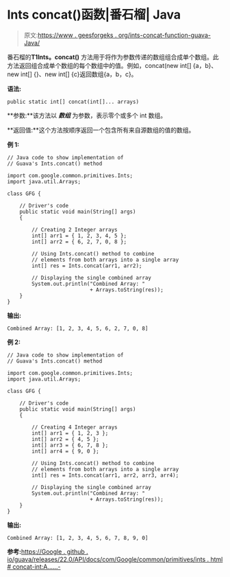# Ints concat()函数|番石榴| Java

> 原文:[https://www . geesforgeks . org/ints-concat-function-guava-Java/](https://www.geeksforgeeks.org/ints-concat-function-guava-java/)

番石榴的**T1Ints。concat()** 方法用于将作为参数传递的数组组合成单个数组。此方法返回组合成单个数组的每个数组中的值。例如，concat(new int[] {a，b}、new int[] {}、new int[] {c}返回数组{a，b，c}。

**语法:**

```
public static int[] concat(int[]... arrays)
```

**参数:**该方法以 ***数组*** 为参数，表示零个或多个 int 数组。

**返回值:**这个方法按顺序返回一个包含所有来自源数组的值的数组。

**例 1:**

```
// Java code to show implementation of
// Guava's Ints.concat() method

import com.google.common.primitives.Ints;
import java.util.Arrays;

class GFG {

    // Driver's code
    public static void main(String[] args)
    {

        // Creating 2 Integer arrays
        int[] arr1 = { 1, 2, 3, 4, 5 };
        int[] arr2 = { 6, 2, 7, 0, 8 };

        // Using Ints.concat() method to combine
        // elements from both arrays into a single array
        int[] res = Ints.concat(arr1, arr2);

        // Displaying the single combined array
        System.out.println("Combined Array: "
                           + Arrays.toString(res));
    }
}
```

**输出:**

```
Combined Array: [1, 2, 3, 4, 5, 6, 2, 7, 0, 8]

```

**例 2:**

```
// Java code to show implementation of
// Guava's Ints.concat() method

import com.google.common.primitives.Ints;
import java.util.Arrays;

class GFG {

    // Driver's code
    public static void main(String[] args)
    {

        // Creating 4 Integer arrays
        int[] arr1 = { 1, 2, 3 };
        int[] arr2 = { 4, 5 };
        int[] arr3 = { 6, 7, 8 };
        int[] arr4 = { 9, 0 };

        // Using Ints.concat() method to combine
        // elements from both arrays into a single array
        int[] res = Ints.concat(arr1, arr2, arr3, arr4);

        // Displaying the single combined array
        System.out.println("Combined Array: "
                           + Arrays.toString(res));
    }
}
```

**输出:**

```
Combined Array: [1, 2, 3, 4, 5, 6, 7, 8, 9, 0]

```

**参考:**[https://Google . github . io/guava/releases/22.0/API/docs/com/Google/common/primitives/ints . html # concat-int:A……-](https://google.github.io/guava/releases/22.0/api/docs/com/google/common/primitives/Ints.html#concat-int:A...-)